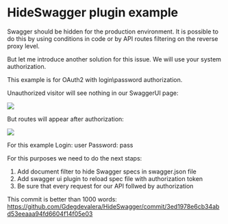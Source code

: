 # HideSwagger plugin example

Swagger should be hidden for the production environment.
It is possible to do this by using conditions in code or by API routes filtering on the reverse proxy level.

But let me introduce another solution for this issue. We will use your system authorization. 

This example is for OAuth2 with login\password authorization.

Unauthorized visitor will see nothing in our SwaggerUI page:

![](https://i.imgur.com/bvZ1kUv.png)

But routes will appear after authorization:

![](https://i.imgur.com/b9bL4jy.png)

For this example
Login: user
Password: pass

For this purposes we need to do the next staps:
1. Add document filter to hide Swagger specs in swagger.json file
2. Add swagger ui plugin to reload spec file with authorization token
3. Be sure that every request for our API follwed by authorization

This commit is better than 1000 words: https://github.com/Gdegdevalera/HideSwagger/commit/3ed1978e6cb34abd53eeaaa94fd6604f14f05e03
